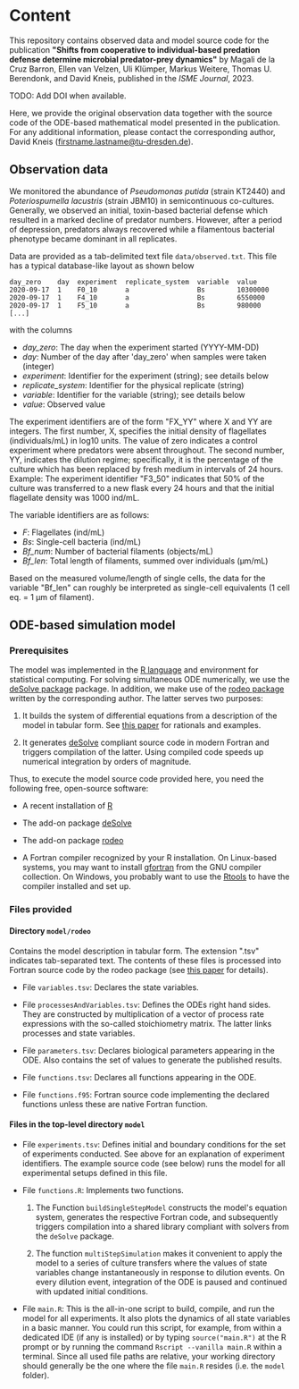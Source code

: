 # Content

This repository contains observed data and model source code for the publication
**"Shifts from cooperative to individual-based predation defense determine microbial predator-prey dynamics"** by
Magali de la Cruz Barron, Ellen van Velzen, Uli Klümper, Markus Weitere, Thomas U. Berendonk, and David Kneis,
published in the *ISME Journal*, 2023.

TODO: Add DOI when available.

Here, we provide the original observation data together with the source code of
the ODE-based mathematical model presented in the publication. For any additional
information, please contact the corresponding author, David Kneis (firstname.lastname@tu-dresden.de).

## Observation data

We monitored the abundance of *Pseudomonas putida* (strain KT2440)
and *Poteriospumella lacustris* (strain JBM10) in semicontinuous co-cultures.
Generally, we observed an initial, toxin-based bacterial defense which resulted
in a marked decline of predator numbers. However, after a period of depression,
predators always recovered while a filamentous bacterial phenotype became
dominant in all replicates.

Data are provided as a tab-delimited text file ```data/observed.txt```. This file has
a typical database-like layout as shown below

```
day_zero    day  experiment  replicate_system  variable  value
2020-09-17  1    F0_10       a                 Bs        10300000
2020-09-17  1    F4_10       a                 Bs        6550000
2020-09-17  1    F5_10       a                 Bs        980000
[...]
```

with the columns

- *day_zero*: The day when the experiment started (YYYY-MM-DD)
- *day*: Number of the day after 'day_zero' when samples were taken (integer)
- *experiment*: Identifier for the experiment (string); see details below
- *replicate_system*: Identifier for the physical replicate (string) 
- *variable*: Identifier for the variable (string); see details below
- *value*: Observed value

The experiment identifiers are of the form "FX_YY" where X and YY are integers. The first number, X, specifies the initial density of flagellates (individuals/mL) in log10 units. The value of zero indicates a control experiment where predators were absent throughout. The second number, YY, indicates the dilution regime; specifically, it is the percentage of the culture which has been replaced by fresh medium in intervals of 24 hours. Example: The experiment identifier "F3_50" indicates that 50% of the culture was transferred to a new flask every 24 hours and that the initial flagellate density was 1000 ind/mL.

The variable identifiers are as follows:

- *F*: Flagellates (ind/mL)
- *Bs*: Single-cell bacteria (ind/mL)
- *Bf_num*: Number of bacterial filaments (objects/mL)
- *Bf_len*: Total length of filaments, summed over individuals (µm/mL)

Based on the measured volume/length of single cells, the data for the variable "Bf_len" can roughly be interpreted as single-cell equivalents (1 cell eq. = 1 µm of filament).

## ODE-based simulation model

### Prerequisites

The model was implemented in the [R language](https://www.r-project.org) and environment
for statistical computing. For solving simultaneous ODE numerically, we use the
[deSolve package](https://CRAN.R-project.org/package=deSolve) package. In addition, we make use of the [rodeo package](https://CRAN.R-project.org/package=rodeo)
written by the corresponding author. The latter serves two purposes:

1. It builds the system of differential equations from a description of the model
   in tabular form. See [this paper](https://doi.org/10.1016/j.envsoft.2017.06.036)
   for rationals and examples.
   
2. It generates [deSolve](https://CRAN.R-project.org/package=deSolve) compliant
   source code in modern Fortran and triggers compilation of the latter. Using
   compiled code speeds up numerical integration by orders of magnitude.

Thus, to execute the model source code provided here, you need the following free, open-source software:

- A recent installation of [R](https://www.r-project.org)

- The add-on package [deSolve](https://CRAN.R-project.org/package=deSolve)

- The add-on package [rodeo](https://CRAN.R-project.org/package=rodeo)

- A Fortran compiler recognized by your R installation. On Linux-based systems,
  you may want to install [gfortran](https://gcc.gnu.org/wiki/GFortran) from
  the GNU compiler collection. On Windows, you probably want to use the
  [Rtools](https://cran.r-project.org/bin/windows/Rtools/) to have the compiler
  installed and set up.

### Files provided

#### Directory ```model/rodeo```

Contains the model description in tabular form. The extension ".tsv" indicates tab-separated text. The contents of these files is processed into Fortran source code by the rodeo package (see [this paper](https://doi.org/10.1016/j.envsoft.2017.06.036) for details).

- File ```variables.tsv```: Declares the state variables.

- File ```processesAndVariables.tsv```: Defines the ODEs right hand sides. They are
  constructed by multiplication of a vector of process rate expressions with the so-called
  stoichiometry matrix. The latter links processes and state variables.
  
- File ```parameters.tsv```: Declares biological parameters appearing in the ODE. Also contains the set of values to generate the published results.

- File ```functions.tsv```: Declares all functions appearing in the ODE.
  
- File ```functions.f95```: Fortran source code implementing the declared functions
  unless these are native Fortran function.

#### Files in the top-level directory ```model```

- File ```experiments.tsv```: Defines initial and boundary conditions for the set of experiments conducted. See above for an explanation of experiment identifiers. The example source code (see below) runs the model for all experimental setups defined in this file.

- File ```functions.R```: Implements two functions.

  1. The Function ```buildSingleStepModel``` constructs the model's equation system,
  generates the respective Fortran code, and subsequently triggers compilation into a
  shared library compliant with solvers from the ```deSolve``` package.
  
  2. The function ```multiStepSimulation``` makes it convenient to apply the model to a series of culture transfers where the values of state variables change instantaneously in response to dilution events. On every dilution event, integration of the ODE is paused and continued with updated initial conditions.

- File ```main.R```: This is the all-in-one script to build, compile, and run the model for all experiments. It also plots the dynamics of all state variables in a basic manner. You could run this script, for example, from within a dedicated IDE (if any is installed) or by typing ```source("main.R")``` at the R prompt or by running the command ```Rscript --vanilla main.R``` within a terminal. Since all used file paths are relative, your working directory should generally be the one where the file ```main.R``` resides (i.e. the ```model``` folder).

